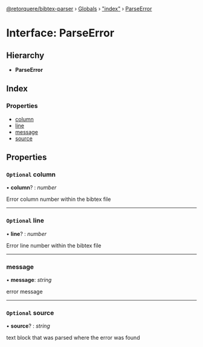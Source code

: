 [@retorquere/bibtex-parser](../README.md) › [Globals](../globals.md) › ["index"](../modules/_index_.md) › [ParseError](_index_.parseerror.md)

# Interface: ParseError

## Hierarchy

* **ParseError**

## Index

### Properties

* [column](_index_.parseerror.md#optional-column)
* [line](_index_.parseerror.md#optional-line)
* [message](_index_.parseerror.md#message)
* [source](_index_.parseerror.md#optional-source)

## Properties

### `Optional` column

• **column**? : *number*

Error column number within the bibtex file

___

### `Optional` line

• **line**? : *number*

Error line number within the bibtex file

___

###  message

• **message**: *string*

error message

___

### `Optional` source

• **source**? : *string*

text block that was parsed where the error was found
